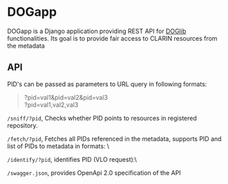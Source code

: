 # DOGapp
DOGapp is a Django application providing REST API for [DOGlib](https://github.com/clarin-eric/DOGlib) functionalities. 
Its goal is to provide fair access to CLARIN resources from the metadata

## API
PID's can be passed as parameters to URL query in following formats:
>?pid=val1&pid=val2&pid=val3 \
>?pid=val1,val2,val3

`/sniff/?pid`, Checks whether PID points to resources in registered repository.

`/fetch/?pid`, Fetches all PIDs referenced in the metadata, supports PID and list of PIDs to metadata in formats: \

`/identify/?pid`, identifies PID (VLO request):\

`/swagger.json`, provides OpenApi 2.0 specification of the API